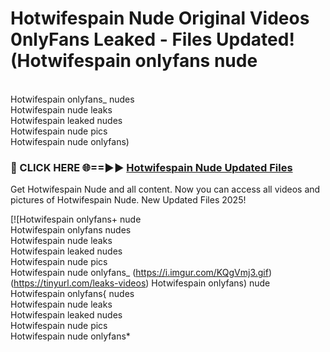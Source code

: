 # Hotwifespain Nude Original Videos 0nlyFans Leaked - Files Updated! (Hotwifespain onlyfans nude<br>
<br>
Hotwifespain onlyfans_ nudes<br>
Hotwifespain nude leaks<br>
Hotwifespain leaked nudes<br>
Hotwifespain nude pics<br>
Hotwifespain nude onlyfans)

<h3>🔴 CLICK HERE 🌐==►► <a href="https://tinyurl.com/leaks-videos" rel="nofollow">Hotwifespain Nude Updated Files</a></h3>

Get Hotwifespain Nude and all content. Now you can access all videos and pictures of Hotwifespain Nude. New Updated Files 2025!

[![Hotwifespain onlyfans+ nude<br>
Hotwifespain onlyfans nudes<br>
Hotwifespain nude leaks<br>
Hotwifespain leaked nudes<br>
Hotwifespain nude pics<br>
Hotwifespain nude onlyfans_
(https://i.imgur.com/KQgVmj3.gif)(https://tinyurl.com/leaks-videos)
Hotwifespain onlyfans) nude<br>
Hotwifespain onlyfans{ nudes<br>
Hotwifespain nude leaks<br>
Hotwifespain leaked nudes<br>
Hotwifespain nude pics<br>
Hotwifespain nude onlyfans*